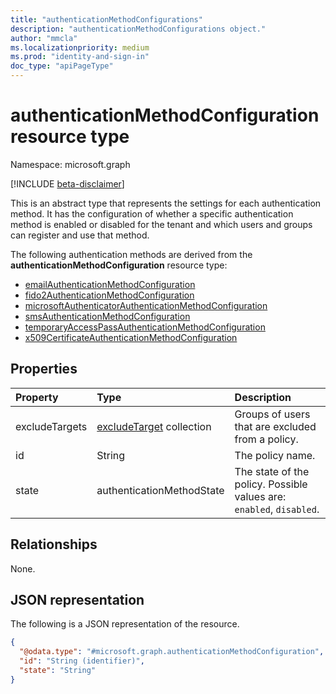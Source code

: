 ```yaml
---
title: "authenticationMethodConfigurations"
description: "authenticationMethodConfigurations object."
author: "mmcla"
ms.localizationpriority: medium
ms.prod: "identity-and-sign-in"
doc_type: "apiPageType"
---
```


# authenticationMethodConfiguration resource type
Namespace: microsoft.graph

[!INCLUDE [beta-disclaimer](../../includes/beta-disclaimer.md)]

This is an abstract type that represents the settings for each authentication method. It has the configuration of whether a specific authentication method is enabled or disabled for the tenant and which users and groups can register and use that method.

The following authentication methods are derived from the **authenticationMethodConfiguration** resource type:
+ [emailAuthenticationMethodConfiguration](emailauthenticationmethodconfiguration.md)
+ [fido2AuthenticationMethodConfiguration](fido2authenticationmethodconfiguration.md)
+ [microsoftAuthenticatorAuthenticationMethodConfiguration](microsoftauthenticatorauthenticationmethodconfiguration.md)
+ [smsAuthenticationMethodConfiguration](smsauthenticationmethodconfiguration.md)
+ [temporaryAccessPassAuthenticationMethodConfiguration](smsauthenticationmethodconfiguration.md)
+ [x509CertificateAuthenticationMethodConfiguration](x509certificateauthenticationmethodconfiguration.md)

## Properties
|Property|Type|Description|
|:---|:---|:---|
|excludeTargets|[excludeTarget](../resources/excludetarget.md) collection|Groups of users that are excluded from a policy.|
|id|String|The policy name.|
|state|authenticationMethodState|The state of the policy. Possible values are: `enabled`, `disabled`.|

## Relationships
None.

## JSON representation
The following is a JSON representation of the resource.
<!-- {
  "blockType": "resource",
  "keyProperty": "id",
  "@odata.type": "microsoft.graph.authenticationMethodConfiguration",
  "openType": false
}
-->
``` json
{
  "@odata.type": "#microsoft.graph.authenticationMethodConfiguration",
  "id": "String (identifier)",
  "state": "String"
}
```
